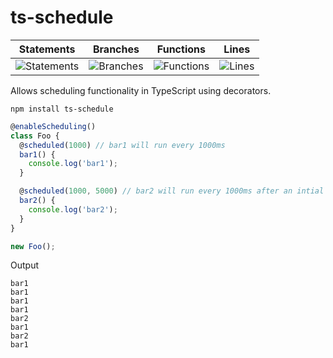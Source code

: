 # ts-schedule

| Statements                  | Branches                | Functions                 | Lines                |
| --------------------------- | ----------------------- | ------------------------- | -------------------- |
| ![Statements](https://img.shields.io/badge/Coverage-90.24%25-brightgreen.svg) | ![Branches](https://img.shields.io/badge/Coverage-80%25-yellow.svg) | ![Functions](https://img.shields.io/badge/Coverage-92.86%25-brightgreen.svg) | ![Lines](https://img.shields.io/badge/Coverage-89.74%25-yellow.svg)    |

Allows scheduling functionality in TypeScript using decorators.

`npm install ts-schedule`

```ts
@enableScheduling()
class Foo {
  @scheduled(1000) // bar1 will run every 1000ms
  bar1() {
    console.log('bar1');
  }

  @scheduled(1000, 5000) // bar2 will run every 1000ms after an intial 5000ms delay
  bar2() {
    console.log('bar2');
  }
}

new Foo();
```

Output
```
bar1
bar1
bar1
bar1
bar2
bar1
bar2
bar1
```
